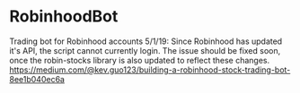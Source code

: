 # RobinhoodBot
Trading bot for Robinhood accounts
5/1/19: Since Robinhood has updated it's API, the script cannot currently login. The issue should be fixed soon, once the robin-stocks library is also updated to reflect these changes.
https://medium.com/@kev.guo123/building-a-robinhood-stock-trading-bot-8ee1b040ec6a
